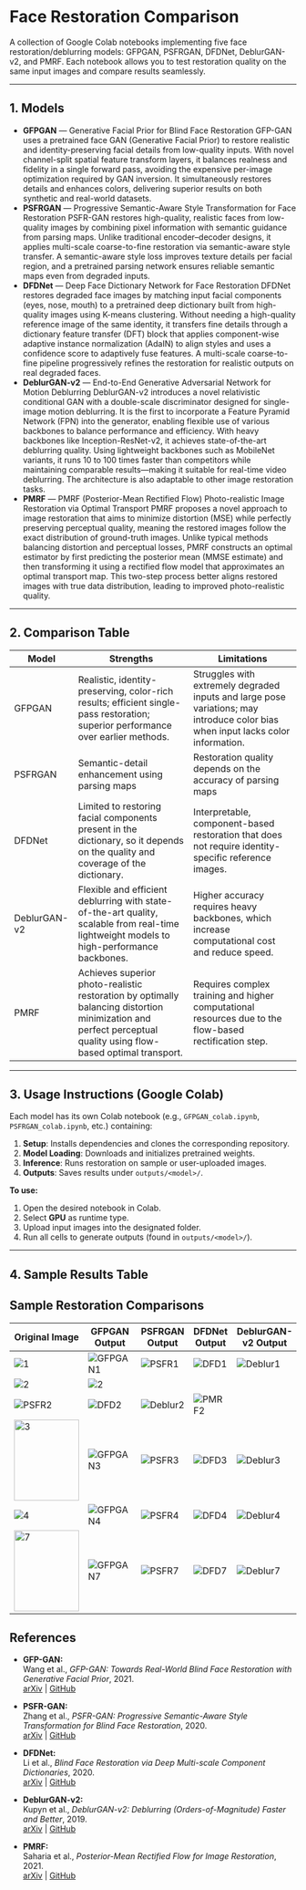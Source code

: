 # Face Restoration Comparison

A collection of Google Colab notebooks implementing five face restoration/deblurring models:
GFPGAN, PSFRGAN, DFDNet, DeblurGAN-v2, and PMRF. Each notebook allows you to test restoration quality on the same input images and compare results seamlessly.

---

## 1. Models 

- **GFPGAN** — Generative Facial Prior for Blind Face Restoration
GFP-GAN uses a pretrained face GAN (Generative Facial Prior) to restore realistic and identity-preserving facial details from low-quality inputs. With novel channel-split spatial feature transform layers, it balances realness and fidelity in a single forward pass, avoiding the expensive per-image optimization required by GAN inversion. It simultaneously restores details and enhances colors, delivering superior results on both synthetic and real-world datasets.
- **PSFRGAN** — Progressive Semantic-Aware Style Transformation for Face Restoration
PSFR-GAN restores high-quality, realistic faces from low-quality images by combining pixel information with semantic guidance from parsing maps. Unlike traditional encoder–decoder designs, it applies multi-scale coarse-to-fine restoration via semantic-aware style transfer. A semantic-aware style loss improves texture details per facial region, and a pretrained parsing network ensures reliable semantic maps even from degraded inputs.
- **DFDNet** — Deep Face Dictionary Network for Face Restoration
DFDNet restores degraded face images by matching input facial components (eyes, nose, mouth) to a pretrained deep dictionary built from high-quality images using K-means clustering. Without needing a high-quality reference image of the same identity, it transfers fine details through a dictionary feature transfer (DFT) block that applies component-wise adaptive instance normalization (AdaIN) to align styles and uses a confidence score to adaptively fuse features. A multi-scale coarse-to-fine pipeline progressively refines the restoration for realistic outputs on real degraded faces.
- **DeblurGAN-v2** — End-to-End Generative Adversarial Network for Motion Deblurring
DeblurGAN-v2 introduces a novel relativistic conditional GAN with a double-scale discriminator designed for single-image motion deblurring. It is the first to incorporate a Feature Pyramid Network (FPN) into the generator, enabling flexible use of various backbones to balance performance and efficiency.
With heavy backbones like Inception-ResNet-v2, it achieves state-of-the-art deblurring quality. Using lightweight backbones such as MobileNet variants, it runs 10 to 100 times faster than competitors while maintaining comparable results—making it suitable for real-time video deblurring. The architecture is also adaptable to other image restoration tasks.
- **PMRF** — PMRF (Posterior-Mean Rectified Flow)
Photo-realistic Image Restoration via Optimal Transport
PMRF proposes a novel approach to image restoration that aims to minimize distortion (MSE) while perfectly preserving perceptual quality, meaning the restored images follow the exact distribution of ground-truth images. Unlike typical methods balancing distortion and perceptual losses, PMRF constructs an optimal estimator by first predicting the posterior mean (MMSE estimate) and then transforming it using a rectified flow model that approximates an optimal transport map. This two-step process better aligns restored images with true data distribution, leading to improved photo-realistic quality.
---

## 2. Comparison Table

| Model         | Strengths                                     | Limitations                          |
|---------------|-----------------------------------------------|--------------------------------------|
| GFPGAN        | Realistic, identity-preserving, color-rich results; efficient single-pass restoration; superior performance over earlier methods.     | Struggles with extremely degraded inputs and large pose variations; may introduce color bias when input lacks color information. |
| PSFRGAN       | Semantic-detail enhancement using parsing maps | Restoration quality depends on the accuracy of parsing maps     |
| DFDNet        | Limited to restoring facial components present in the dictionary, so it depends on the quality and coverage of the dictionary.    | Interpretable, component-based restoration that does not require identity-specific reference images. |
| DeblurGAN-v2  | Flexible and efficient deblurring with state-of-the-art quality, scalable from real-time lightweight models to high-performance backbones.     | Higher accuracy requires heavy backbones, which increase computational cost and reduce speed. |
| PMRF          | Achieves superior photo-realistic restoration by optimally balancing distortion minimization and perfect perceptual quality using flow-based optimal transport.        | Requires complex training and higher computational resources due to the flow-based rectification step.      |

---

## 3. Usage Instructions (Google Colab)

Each model has its own Colab notebook (e.g., `GFPGAN_colab.ipynb`, `PSFRGAN_colab.ipynb`, etc.) containing:

1. **Setup**: Installs dependencies and clones the corresponding repository.
2. **Model Loading**: Downloads and initializes pretrained weights.
3. **Inference**: Runs restoration on sample or user-uploaded images.
4. **Outputs**: Saves results under `outputs/<model>/`.

**To use:**

1. Open the desired notebook in Colab.
2. Select **GPU** as runtime type.
3. Upload input images into the designated folder.
4. Run all cells to generate outputs (found in `outputs/<model>/`).

---

## 4. Sample Results Table


## Sample Restoration Comparisons

| Original Image | GFPGAN Output | PSFRGAN Output | DFDNet Output | DeblurGAN-v2 Output | PMRF Output |
|----------------|--------------|----------------|---------------|---------------------|-------------|
| ![1](https://github.com/user-attachments/assets/3e87edb6-bf80-4938-84dd-236d347d710f) | ![GFPGAN1](https://github.com/user-attachments/assets/f69b4b46-b382-4877-81ed-4ae4219ee0b8) | ![PSFR1](path/to/psfr1.png) | ![DFD1](path/to/dfd1.png) | ![Deblur1](path/to/deblur1.png) | ![PMRF1](path/to/pmrf1.png) |
| ![2](https://github.com/user-attachments/assets/cbae896d-fa8c-4e26-a8f6-c76b2dbd5567) |![2](https://github.com/user-attachments/assets/060fd1de-9829-4fdb-886a-59f56415ea96)
  | ![PSFR2](path/to/psfr2.png) | ![DFD2](path/to/dfd2.png) | ![Deblur2](path/to/deblur2.png) | ![PMRF2](path/to/pmrf2.png) |
| <img width="114" height="142" alt="3" src="https://github.com/user-attachments/assets/6670c5d6-af50-4534-9378-b3a7f97243f6" /> | ![GFPGAN3](path/to/gfpgan3.png) | ![PSFR3](path/to/psfr3.png) | ![DFD3](path/to/dfd3.png) | ![Deblur3](path/to/deblur3.png) | ![PMRF3](path/to/pmrf3.png) |
| ![4](https://github.com/user-attachments/assets/498c36b8-9f2c-4340-9285-625b44cbd234) | ![GFPGAN4](path/to/gfpgan4.png) | ![PSFR4](path/to/psfr4.png) | ![DFD4](path/to/dfd4.png) | ![Deblur4](path/to/deblur4.png) | ![PMRF4](path/to/pmrf4.png) |
| <img width="114" height="142" alt="7" src="https://github.com/user-attachments/assets/9333c797-2517-440b-8deb-2af083d583ef" /> | ![GFPGAN7](path/to/gfpgan7.png) | ![PSFR7](path/to/psfr7.png) | ![DFD7](path/to/dfd7.png) | ![Deblur7](path/to/deblur7.png) | ![PMRF7](path/to/pmrf7.png) |

## References

- **GFP-GAN:**  
  Wang et al., *GFP-GAN: Towards Real-World Blind Face Restoration with Generative Facial Prior*, 2021.  
  [arXiv](https://arxiv.org/abs/2101.04061) | [GitHub](https://github.com/TencentARC/GFPGAN)

- **PSFR-GAN:**  
  Zhang et al., *PSFR-GAN: Progressive Semantic-Aware Style Transformation for Blind Face Restoration*, 2020.  
  [arXiv](https://arxiv.org/abs/2009.08709) | [GitHub](https://github.com/chaofengc/PSFR-GAN)

- **DFDNet:**  
  Li et al., *Blind Face Restoration via Deep Multi-scale Component Dictionaries*, 2020.  
  [arXiv](https://arxiv.org/abs/2008.00418) | [GitHub](https://github.com/csxmli2016/DFDNet)

- **DeblurGAN-v2:**  
  Kupyn et al., *DeblurGAN-v2: Deblurring (Orders-of-Magnitude) Faster and Better*, 2019.  
  [arXiv](https://arxiv.org/abs/1908.03826) | [GitHub](https://github.com/KupynOrest/DeblurGANv2)

- **PMRF:**  
  Saharia et al., *Posterior-Mean Rectified Flow for Image Restoration*, 2021.  
  [arXiv](https://arxiv.org/abs/2112.03563) | [GitHub](https://github.com/ohayonguy/PMRF)


